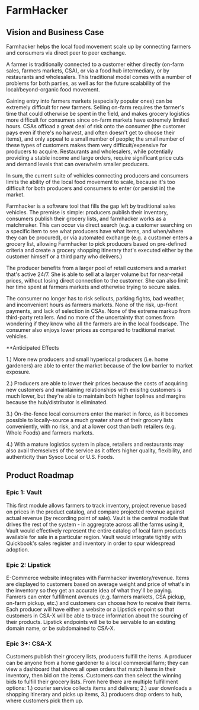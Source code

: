 # FarmHacker

## Vision and Business Case

Farmhacker helps the local food movement scale up by connecting farmers and consumers via direct peer to peer exchange. 

A farmer is traditionally connected to a customer either directly (on-farm sales, farmers markets, CSA), or via a food hub intermediary, or by restaurants and wholesalers. This traditional model comes with a number of problems for both parties, as well as for the future scalability of the local/beyond-organic food movement.

Gaining entry into farmers markets (especially popular ones) can be extremely difficult for new farmers. Selling on-farm requires the farmer's time that could otherwise be spent in the field, and makes grocery logistics more difficult for consumers since on-farm markets have extremely limited hours. CSAs offload a great deal of risk onto the consumer (the customer pays even if there's no harvest, and often doesn't get to choose their items), and only appeal to a small number of people; the small number of these types of customers makes them very difficult/expensive for producers to acquire. Restaurants and wholesalers, while potentially providing a stable income and large orders, require significant price cuts and demand levels that can overwhelm smaller producers. 

In sum, the current suite of vehicles connecting producers and consumers limits the ability of the local food movement to scale, because it's too difficult for both producers and consumers to enter (or persist in) the market.

Farmhacker is a software tool that fills the gap left by traditional sales vehicles. The premise is simple: producers publish their inventory, consumers publish their grocery lists, and farmhacker works as a matchmaker. This can occur via direct search (e.g. a customer searching on a specific item to see what producers have what items, and when/where they can be procured), or via automated exchange (e.g. a customer enters a grocery list, allowing Farmhacker to pick producers based on pre-defined criteria and create a grocery shopping itinerary that's executed either by the customer himself or a third party who delivers.)

The producer benefits from a larger pool of retail customers and a market that's active 24/7. She is able to sell at a larger volume but for near-retail prices, without losing direct connection to the customer. She can also limit her time spent at farmers markets and otherwise trying to secure sales.

The consumer no longer has to risk sellouts, parking fights, bad weather, and inconvenient hours as farmers markets. None of the risk, up-front payments, and lack of selection in CSAs. None of the extreme markup from third-party retailers. And no more of the uncertainty that comes from wondering if they know who all the farmers are in the local foodscape. The consumer also enjoys lower prices as compared to traditional market vehicles.

**Anticipated Effects

1.) More new producers and small hyperlocal producers (i.e. home gardeners) are able to enter the market because of the low barrier to market exposure.

2.) Producers are able to lower their prices because the costs of acquiring new customers and maintaining relationships with exisitng customers is much lower, but they're able to maintain both higher toplines and margins because the hub/distributor is eliminated.

3.) On-the-fence local consumers enter the market in force, as it becomes possible to locally-source a much greater share of their grocery lists conveniently, with no risk, and at a lower cost than both retailers (e.g. Whole Foods) and farmers markets.

4.) With a mature logistics system in place, retailers and restaurants may also avail themselves of the service as it offers higher quality, flexibility, and authenticity than Sysco Local or U.S. Foods.


## Product Roadmap

### Epic 1: Vault
This first module allows farmers to track inventory, project revenue based on prices in the product catalog, and compare projected revenue against actual revenue (by recording point of sale). Vault is the central module that drives the rest of the system - in aggregrate across all the farms using it, Vault would effectively represent the entire catalog of local farm products available for sale in a particular region. Vault would integrate tightly with Quickbook's sales register and inventory in order to spur widespread adoption.

### Epic 2: Lipstick
E-Commerce website integrates with Farmhacker inventory/revenue. Items are displayed to customers based on average weight and price of what's in the inventory so they get an accurate idea of what they'll be paying. Famrers can enter fulfillment avenues (e.g. farmers markets, CSA pickup, on-farm pickup, etc.) and customers can choose how to receive their items. Each producer will have either a website or a Lipstick enpoint so that customers in CSA-X will be able to trace information about the sourcing of their products. Lipstick endpoints will be to be servable to an existing domain name, or be subdomained to CSA-X.

### Epic 3+: CSA-X
Customers publish their grocery lists, producers fulfill the items. A producer can be anyone from a home gardener to a local commercial farm; they can view a dashboard that shows all open orders that match items in their inventory, then bid on the items. Customers can then select the winning bids to fulfill their grocery lists. From here there are multiple fulfillment options: 1.) courier service collects items and delivers; 2.) user downloads a shopping itinerary and picks up items, 3.) producers drop orders to hub, where customers pick them up.

